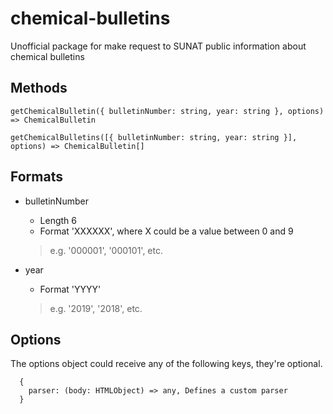 # chemical-bulletins
Unofficial package for make request to SUNAT public information about chemical bulletins

## Methods

`getChemicalBulletin({ bulletinNumber: string, year: string }, options) => ChemicalBulletin`

`getChemicalBulletins([{ bulletinNumber: string, year: string }], options) => ChemicalBulletin[]`

## Formats

  * bulletinNumber
    * Length 6
    * Format 'XXXXXX', where X could be a value between 0 and 9
    > e.g. '000001', '000101', etc.
  
  * year
    * Format 'YYYY'
    > e.g. '2019', '2018', etc.

## Options

The options object could receive any of the following keys, they're optional.

```
  {
    parser: (body: HTMLObject) => any, Defines a custom parser
  }
```


